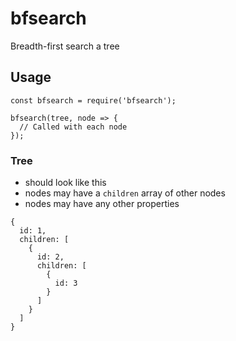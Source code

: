 # bfsearch

Breadth-first search a tree

## Usage

```
const bfsearch = require('bfsearch');

bfsearch(tree, node => {
  // Called with each node
});
```

### Tree

- should look like this
- nodes may have a `children` array of other nodes
- nodes may have any other properties

```
{
  id: 1,
  children: [
    {
      id: 2,
      children: [
        {
          id: 3
        }
      ]
    }
  ]
}
```